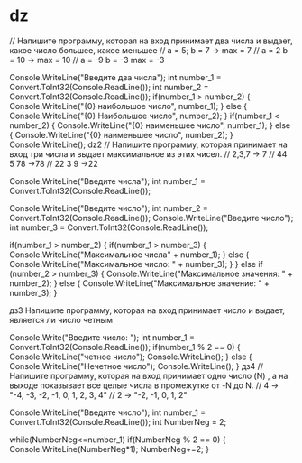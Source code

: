 # dz
// Напишите программу, которая на вход принимает два числа и выдает, какое число большее, какое меньшее
// а = 5; b = 7 -> max = 7
// a = 2 b = 10 -> max = 10
// a = -9 b = -3 max = -3


Console.WriteLine("Введите два числа");
int number_1 = Convert.ToInt32(Console.ReadLine());
int number_2 = Convert.ToInt32(Console.ReadLine());
if(number_1 > number_2)
{
    Console.WriteLine("{0} наибольшое число", number_1);
}
else
{
    Console.WriteLine("{0} Наибольшое число", number_2);
}
if(number_1 < number_2)
{
    Console.WriteLine("{0} наименьшее число", number_1);
}
else
{
    Console.WriteLine("{0} наименьшее число", number_2);
}
Console.WriteLine();
dz2
// Напишите программу, которая принимает на вход три числа и выдает максимальное из этих чисел.
// 2,3,7 -> 7
// 44 5 78 ->78
// 22 3 9 ->22


Console.WriteLine("Введите числа");
int number_1 = Convert.ToInt32(Console.ReadLine());

Console.WriteLine("Введите число");
int number_2 = Convert.ToInt32(Console.ReadLine());
Console.WriteLine("Введите число");
int number_3 = Convert.ToInt32(Console.ReadLine());



if(number_1 > number_2)
{
    if(number_1 > number_3)
    {
        Console.WriteLine("Максимальное числа" + number_1);
    }
    else
    {
        Console.WriteLine("Максимальное число: " + number_3);
    }
}
else if (number_2 > number_3)
{
    Console.WriteLine("Максимальное значения: " + number_2);
}
else
{
    Console.WriteLine("Максимальное значение: " + number_3);
}

дз3
Напишите программу, которая на вход принимает число и выдает, является ли число четным 

Console.Write("Введите число: ");
int number_1 = Convert.ToInt32(Console.ReadLine());
if(number_1 % 2 == 0)
{
    Console.WriteLine("четное число");
    Console.WriteLine();
}
else
{
    Console.WriteLine("Нечетное число");
    Console.WriteLine();
}
дз4
// Напишите программу, которая на вход принимает одно число (N) , а на выходе показывает все целые числа в промежутке от -N до N.
// 4 -> "-4, -3, -2, -1, 0, 1, 2, 3, 4"
// 2 -> "-2, -1, 0, 1, 2"


Console.WriteLine("Введите число");
int number_1 = Convert.ToInt32(Console.ReadLine());
int NumberNeg = 2;

while(NumberNeg<=number_1)
if(NumberNeg % 2 == 0)
{
    Console.WriteLine(NumberNeg*1);
    NumberNeg+=2;
}
